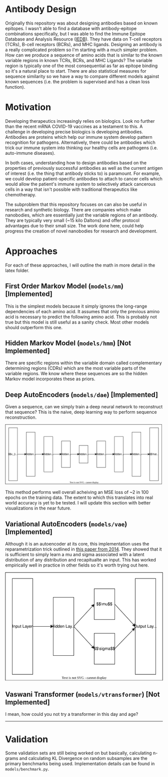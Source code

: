 # Antibody Design
Originally this repository was about designing antibodies based on known epitopes. I wasn't able to find a database with antibody-epitope combinations specifically, but I was able to find the Immune Epitope Database and Analysis Resource ([IEDB](https://iedb.org)). They have data on T-cell receptors (TCRs), B-cell receptors (BCRs), and MHC ligands. Designing an antibody is a really complicated problem so I'm starting with a much simpler problem. How can we produce a sequence of amino acids that is similar to the known variable regions in known TCRs, BCRs, and MHC Ligands? The variable region is typically one of the most consequential as far as epitope binding so it's a natural place to start. There are also statistical measures for sequence similarity so we have a way to compare different models against known sequences (i.e. the problem is supervised and has a clean loss function).

# Motivation
Developing therapeutics increasingly relies on biologics. Look no further than the recent mRNA COVID-19 vaccines as a testament to this. A challenge in developing precise biologics is developing antibodies. Antibodies are proteins which help our immune system develop pattern recognition for pathogens. Alternatively, there could be antibodies which trick our immune system into thinking our healthy cells are pathogens (i.e. auto-immune diseases).

In both cases, understanding how to design antibodies based on the properties of previously successful antibodies as well as the current antigen of interest (i.e. the thing that antibody sticks to) is paramount. For example, we could develop patient-specific antibodies to attach to cancer cells which would allow the patient's immune system to selectively attack cancerous cells in a way that isn't possible with traditional therapeutics like chemotherapy. 

The subproblem that this repository focuses on can also be useful in research and synthetic biology. There are companies which make nanobodies, which are essentially just the variable regions of an antibody. They are typically very small (~15 kilo Daltons) and offer protocol advantages due to their small size. The work done here, could help progress the creation of novel nanobodies for research and development.

# Approaches
For each of these approaches, I will outline the math in more detail in the latex folder.

## First Order Markov Model (`models/mm`) [Implemented]
This is the simplest models because it simply ignores the long-range dependencies of each amino acid. It assumes that only the previous amino acid is necessary to predict the following amino acid. This is probably not true but this model is still useful as a sanity check. Most other models should outperform this one.

## Hidden Markov Model (`models/hmm`) [Not Implemented]
There are specific regions within the variable domain called complementary determining regions (CDRs) which are the most variable parts of the variable regions. We know where these sequences are so the hidden Markov model incorporates these as priors.

## Deep AutoEncoders (`models/dae`) [Implemented]
Given a sequence, can we simply train a deep neural network to reconstruct that sequence? This is the naive, deep learning way to perform sequence reconstruction.

<p align="center">
  <img src="diagrams/dae.svg" />
</p>

This method performs well overall acheiving an MSE loss of ~2 in 100 epochs on the training data. The extent to which this translates into real world accuracy is yet to be tested. I will update this section with better visualizations in the near future.

## Variational AutoEncoders (`models/vae`) [Implemented]
Although it is an autoencoder at its core, this implementation uses the reparametrization trick outlined in [this paper from 2014](https://arxiv.org/abs/1312.6114). They showed that it is sufficient to simply learn a mu and sigma associated with a latent distribution of any distribution and recapitualte an input. This has worked empirically well in practice in other fields so it's worth trying out here.

<p align="center">
  <img src="diagrams/vae.svg" />
</p>


## Vaswani Transformer (`models/vtransformer`) [Not Implemented]
I mean, how could you not try a transformer in this day and age?

---
# Validation
Some validation sets are still being worked on but basically, calculating n-grams and calculating KL Divergence on random subsamples are the primary benchmarks being used. Implementation details can be found in `models/benchmark.py`.